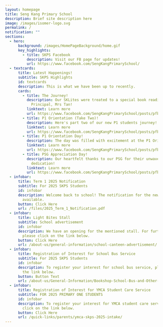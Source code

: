 ```yaml
---
layout: homepage
title: Seng Kang Primary School
description: Brief site description here
image: /images/isomer-logo.svg
permalink: /
notification: ""
sections:
  - hero:
      background: /images/HomePageBackground/home.gif
      key_highlights:
        - title: SKPS Facebook
          description: Visit our FB page for updates!
          url: https://www.facebook.com/SengKangPrimarySchool/
  - textcards:
      title: Latest Happenings!
      subtitle: SKPS Highlights
      id: textcards
      description: This is what we have been up to recently.
      cards:
        - title: The Journey!
          description: Our SKLites were treated to a special book reading led by
            Principal, Mrs Tan!
          linktext: Learn more
          url: https://www.facebook.com/SengKangPrimarySchool/posts/pfbid02xExSMrkxWBsz8XCCymwMU9V9ajv3sg1tDqYtikN1NkYhhN36AngZuFVCPmu5eNwzl
        - title: P1 Orientation (Take Two)!
          description: Here's part two of our new P1 students journey!
          linktext: Learn more
          url: https://www.facebook.com/SengKangPrimarySchool/posts/pfbid02zAnFPdNZisa2U93Azh6Hj2xLEWrwBgYYNAe1msk3JbQKJQV1HcVnU7iigZ3uGy9fl
        - title: P1 Orientation Day!
          description: The day was filled with excitement at the P1 Orientation Day!
          linktext: Learn more
          url: https://www.facebook.com/SengKangPrimarySchool/posts/pfbid08GoCP1Xk5P4ySP1TefK3BAKGyvvdZdbLNPTykoW5sMtoYuCAx5hip7mcP41dVwxxl
        - title: PSG Appreciation Day!
          description: Our heartfelt thanks to our PSG for their unwavering support and
            dedication!
          linktext: Learn more
          url: https://www.facebook.com/SengKangPrimarySchool/posts/pfbid0FgeZ6iAg8qTz2RKNczr9DWwjqvZ2BbRsm2BZbT4wYYw3f19FxNnj9hUTqc9TZPCFl
  - infobar:
      title: Term 1 2025 Notification
      subtitle: For 2025 SKPS Students
      id: infobar
      description: Welcome back to school! The notification for the new term is now
        available.
      button: Click Here
      url: /files/2025_Term_1_Notification.pdf
  - infobar:
      title: Light Bites Stall
      subtitle: School advertisement
      id: infobar
      description: We have an opening for the mentioned stall. For further details,
        please click on the link below.
      button: Click Here
      url: /about-us/general-information/school-canteen-advertisement/
  - infobar:
      title: Registration of Interest for School Bus Service
      subtitle: For 2025 SKPS Students
      id: infobar
      description: To register your interest for school bus service, please click on
        the link below.
      button: Button Text
      url: /about-us/General-Information/Bookshop-School-Bus-and-Other-Services/
  - infobar:
      title: Registration of Interest for YMCA Student Care Service
      subtitle: FOR 2025 PRIMARY ONE STUDENTS
      id: infobar
      description: To register your interest for YMCA student care service, please
        click on the link below.
      button: Click Here
      url: /quick-links/parents/ymca-skps-2025-intake/
---
```

